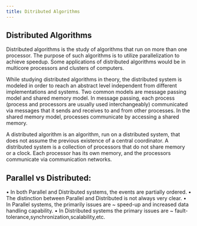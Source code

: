 ```yaml
---
title: Ditributed Algorithms
---
```


## Distributed Algorithms
Distributed algorithms is the study of algorithms that run on more than one processor. The purpose of such algorithms is to utilize parallelization to achieve speedup. Some applications of distributed algorithms would be in multicore processors and clusters of computers.

While studying distributed algorithms in theory, the distributed system is modeled in order to reach an abstract level independent from different implementations and systems. Two common models are message passing model and shared memory model. In message passing, each process (process and processors are usually used interchangeably) communicated via messages that it sends and receives to and from other processes. In the shared memory model, processes communicate by accessing a shared memory.


A distributed algorithm is an algorithm, run on a distributed system, that does not assume the previous existence of a central coordinator.
A distributed system is a collection of processors that do not share memory or a clock. Each processor has its own memory, and the processors communicate via communication networks.

## Parallel vs Distributed:

• In both Parallel and Distributed systems, the events are partially ordered.
• The distinction between Parallel and Distributed is not always very clear.
• In Parallel systems, the primarily issues are
    ~ speed-up and increased data handling capability.
• In Distributed systems the primary issues are
    ~ fault-tolerance,synchronization,scalability,etc.
